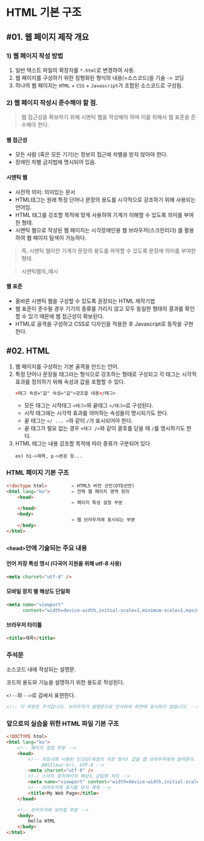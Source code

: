 # HTML 기본 구조

## #01. 웹 페이지 제작 개요

### 1) 웹 페이지 작성 방법

1. 일반 텍스트 파일의 확장자를 `*.html`로 변경하여 사용.
1. 웹 페이지를 구성하기 위한 정형화된 형식의 내용(=소스코드)을 기술 -> 코딩
1. 하나의 웹 페이지는 `HTML` + `CSS` + `Javascript`가 조합된 소스코드로 구성됨.


### 2) 웹 페이지 작성시 준수해야 할 점.

> 웹 접근성을 확보하기 위해 시멘틱 웹을 작성해야 하며 이를 위해서 웹 표준을 준수해야 한다.

#### 웹 접근성

- 모든 사람 (혹은 모든 기기)는 정보의 접근에 차별을 받지 않아야 한다.   
- 장애인 차별 금지법에 명시되어 있음.

#### 시멘틱 웹

- 사전적 의미: 의미있는 문서
- HTML태그는 원래 특정 단어나 문장의 용도를 시각적으로 강조하기 위해 사용되는 언어임.  
- HTML 태그를 강조할 목적에 맞게 사용하여 기계가 이해할 수 있도록 의미를 부여한 형태.  
- 시멘틱 웹으로 작성된 웹 페이지는 시각장애인용 웹 브라우저(스크린리더) 를 활용하여 웹 페이지 탐색이 가능하다.

> 즉, 시멘틱 웹이란 기계가 문장의 용도를 파악할 수 있도록 문장에 의미를 부여한 형태.

> 시맨틱웹의_예시 

#### 웹 표준

- 올바른 시멘틱 웹을 구성할 수 있도록 권장되는 HTML 제작기법
- 웹 표준이 준수될 경우 기기의 종류를 가리지 않고 모두 동일한 형태의 결과를 확인할 수 있기 때문에 웹 접근성이 확보된다.
- HTML로 골격을 구성하고 CSS로 디자인을 적용한 후 Javascript로 동작을 구현한다.


## #02. HTML
1. 웹 페이지를 구성하는 기본 골격을 만드는 언어.
1. 특정 단어나 문장을 태그라는 형식으로 강조하는 형태로 구성되고 각 태그는 시각적 효과를 정의하기 위해 속성과 값을 포함할 수 있다.
    ```html
    <태그 속성="값" 속성="값">강조할 내용</태그>
    ```
    - 모든 태그는 시작태그 `<태그>`와 끝태그 `</태그>`로 구성된다.
    - 시작 태그에는 시각적 효과를 의미하는 속성들이 명시되기도 한다.
    - 끝 태그는 `</ ... >`와 같이 `/`가 표시되어야 한다.
    - 끝 태그가 필요 없는 경우 `<태그 />`와 같이 괄호를 닫을 때 `/`를 명시하기도 한다.
1. HTML 태그는 내용 강조할 목적에 따라 종류가 구분되어 있다.
    ```
    ex) h1->제목, p->본문 등...
    ```

### HTML 페이지 기본 구조
```html
<!doctype html>         ← HTML5 버전 선언(DTD선언)
<html lang="ko">        ← 전체 웹 페이지 영역 정의
    <head>
                        ← 페이지 특성 설정 부분
    </head>
    <body>
                        ← 웹 브라우저에 표시되는 부분
    </body>
</html>
```


### `<head>`안에 기술되는 주요 내용

#### 언어 저장 특성 명시 (다국어 지원을 위해 utf-8 사용)

```html
<meta charset="utf-8" />
```

#### 모바일 장치 별 해상도 단일화

```html
<meta name="viewport" 
      content="width=device-width,initial-scale=1,minimum-scale=1,maximum-scale=1,user-scalable=no" />
```

#### 브라우저 타이틀

```html
<title>제목</title>
```

### 주석문

소스코드 내에 작성되는 설명문.

코드의 용도와 기능을 설명하기 위한 용도로 작성된다.

`<!--`와 `-->`로 감싸서 표현한다.

```html
<!-- 이 부분은 주석입니다. 브라우저가 설명문으로 인식하여 화면에 표시하지 않습니다. -->
```


### 앞으로의 실습을 위한 HTML 파일 기본 구조

```html
<!DOCTYPE html>
<html lang="ko">
    <!-- 페이지 설정 부분 -->
    <head>
        <!-- 저장시에 사용된 인코딩(파일의 저장 형식) 값을 웹 브라우저에게 알려준다. 
             ANSI(euc-kr), UTF-8 -->
        <meta charset="utf-8" />
        <!-- 스마트 장치에서의 해상도 균일화 처리 -->
        <meta name="viewport" content="width=device-width,initial-scale=1.0,minimum-scale=1.0,maximum-scale=1.0,user-scalable=no" />
        <!-- 브라우저에 표시될 문서 제목 -->
        <title>My Web Page</title>
    </head>

    <!-- 브라우저에 보여질 부분 -->
    <body>
        Hello HTML
    </body>
</html>
```